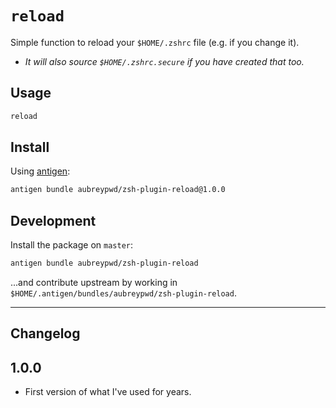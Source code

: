 # `reload`

Simple function to reload your `$HOME/.zshrc` file (e.g. if you change it).

- _It will also source `$HOME/.zshrc.secure` if you have created that too._

## Usage

```bash
reload
```

## Install

Using [antigen](https://github.com/zsh-users/antigen):

```bash
antigen bundle aubreypwd/zsh-plugin-reload@1.0.0
```

## Development

Install the package on `master`:

```bash
antigen bundle aubreypwd/zsh-plugin-reload
```

...and contribute upstream by working in `$HOME/.antigen/bundles/aubreypwd/zsh-plugin-reload`.

---

## Changelog

## 1.0.0

- First version of what I've used for years.
